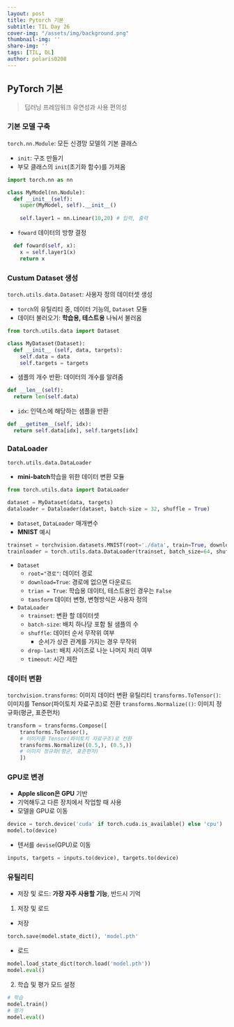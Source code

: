 ```yaml
---
layout: post
title: Pytorch 기본
subtitle: TIL Day 26
cover-img: "/assets/img/background.png"
thumbnail-img: ''
share-img: ''
tags: [TIL, DL]
author: polaris0208
---
```


## **PyTorch** 기본
> 딥러닝 프레임워크
> 유연성과 사용 편의성

### 기본 모델 구축 
`torch.nn.Module`: 모든 신경망 모델의 기본 클래스
- `init`: 구조 만들기
- 부모 클래스의 `init`(초기화 함수)를 가져옴

```py
import torch.nn as nn

class MyModel(nn.Nodule):
  def __init__(self):
    super(MyModel, self).__init__() 
    
    self.layer1 = nn.Linear(10,20) # 입력, 출력
```

- `foward` 데이터의 방향 결정

```py
  def foward(self, x):
    x = self.layer1(x)
    return x
```

### **Custum Dataset** 생성
`torch.utils.data.Dataset`: 사용자 정의 데이터셋 생성
- `torch`의 유틸리티 중, 데이터 기능의, `Dataset` 모듈
- 데이터 불러오기: **학습용, 테스트용** 나눠서 불러옴

```py
from torch.utils.data import Dataset

class MyDataset(Dataset):
  def __init__ (self, data, targets):
    self.data = data
    self.targets = targets
```

- 샘플의 개수 반환: 데이터의 개수를 알려줌

```py
def __len__(self): 
  return len(self.data)
```

- `idx`: 인덱스에 해당하는 샘플을 반환

```py
def __getitem__(self, idx):
  return self.data[idx], self.targets[idx]
```

### **DataLoader**
`torch.utils.data.DataLoader`
-  **mini-batch**학습을 위한 데이터 변환 모듈

```py
from torch.utils.data import DataLoader

dataset = MyDataset(data, targets)
dataloader = Dataloader(dataset, batch-size = 32, shuffle = True)
```

- `Dataset`, `DataLoader` 매개변수
- **MNIST** 예시

```py
trainset = torchvision.datasets.MNIST(root='./data', train=True, download=True, transform=transform)
trainloader = torch.utils.data.DataLoader(trainset, batch_size=64, shuffle=True, drop_last = False, timeout = 1)
```

- `Dataset`
  - `root="경로"`: 데이터 경로
  - `download=True`: 경로에 없으면 다운로드
  - `trian = True`: 학습용 데이터, 테스트용인 경우는 `False`
  - `tansform` 데이터 변형, 변형방식은 사용자 정의
- `DataLoader`
  - `trainset`: 변환 할 데이터셋
  - `batch-size`: 배치 하나당 포함 될 샘플의 수
  - `shuffle`: 데이터 순서 무작위 여부
    - 순서가 상관 관계를 가지는 경우 무작위
  - `drop-last`: 배치 사이즈로 나눈 나머지 처리 여부
  - `timeout`: 시간 제한

### 데이터 변환
`torchvision.transforms`: 이미지 데이터 변환 유틸리티
`transforms.ToTensor()`: 이미지를 Tensor(파이토치 자료구조)로 전환
`transforms.Normalize(()`: 이미지 정규화(평균, 표준편차)

```py
transform = transforms.Compose([
    transforms.ToTensor(),
    # 이미지를 Tensor(파이토치 자료구조)로 전환
    transforms.Normalize((0.5,), (0.5,)) 
    # 이미지 정규화(평균, 표준편차)
    ])
```

### GPU로 변경
- **Apple slicon은 GPU** 기반
- 기억해두고 다른 장치에서 작업할 때 사용
- 모델을 GPU로 이동

```py
device = torch.device('cuda' if torch.cuda.is_available() else 'cpu')
model.to(device)
```

- 텐서를 `devise`(GPU)로 이동

```py
inputs, targets = inputs.to(device), targets.to(device)
```

### 유틸리티
- 저장 및 로드: **가장 자주 사용할 기능**, 반드시 기억
1. 저장 및 로드
- 저장

```py
torch.save(model.state_dict(), 'model.pth'
```

- 로드

```py
model.load_state_dict(torch.load('model.pth'))
model.eval()
```

2. 학습 및 평가 모드 설정

```py
# 학습
model.train()
# 평가
model.eval()
```